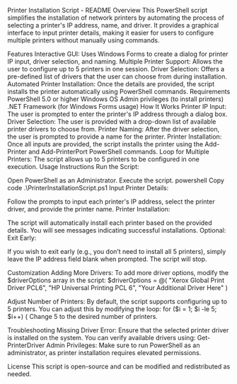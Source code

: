 Printer Installation Script - README
Overview
This PowerShell script simplifies the installation of network printers by automating the process of selecting a printer's IP address, name, and driver. It provides a graphical interface to input printer details, making it easier for users to configure multiple printers without manually using commands.

Features
Interactive GUI: Uses Windows Forms to create a dialog for printer IP input, driver selection, and naming.
Multiple Printer Support: Allows the user to configure up to 5 printers in one session.
Driver Selection: Offers a pre-defined list of drivers that the user can choose from during installation.
Automated Printer Installation: Once the details are provided, the script installs the printer automatically using PowerShell commands.
Requirements
PowerShell 5.0 or higher
Windows OS
Admin privileges (to install printers)
.NET Framework (for Windows Forms usage)
How It Works
Printer IP Input: The user is prompted to enter the printer's IP address through a dialog box.
Driver Selection: The user is provided with a drop-down list of available printer drivers to choose from.
Printer Naming: After the driver selection, the user is prompted to provide a name for the printer.
Printer Installation: Once all inputs are provided, the script installs the printer using the Add-Printer and Add-PrinterPort PowerShell commands.
Loop for Multiple Printers: The script allows up to 5 printers to be configured in one execution.
Usage Instructions
Run the Script:

Open PowerShell as an Administrator.
Execute the script.
powershell
Copy code
.\PrinterInstallationScript.ps1
Input Printer Details:

Follow the prompts to input each printer's IP address, select the printer driver, and provide the printer name.
Printer Installation:

The script will automatically install each printer based on the provided details. You will see messages indicating successful installations.
Optional: Exit Early:

If you wish to exit early (e.g., you don’t need to install all 5 printers), simply leave the IP address field blank when prompted. The script will stop.

Customization
Adding More Drivers: To add more driver options, modify the $driverOptions array in the script: $driverOptions = @(
    "Xerox Global Print Driver PCL6",
    "HP Universal Printing PCL 6",
    "Your Additional Driver Here"
)

Adjust Number of Printers: By default, the script supports configuring up to 5 printers. You can adjust this by modifying the loop: for ($i = 1; $i -le 5; $i++) {
Change 5 to the desired number of printers.

Troubleshooting
Missing Driver Error: Ensure that the selected printer driver is installed on the system. You can verify available drivers using: Get-PrinterDriver
Admin Privileges: Make sure to run PowerShell as an administrator, as printer installation requires elevated permissions.

License
This script is open-source and can be modified and redistributed as needed.

